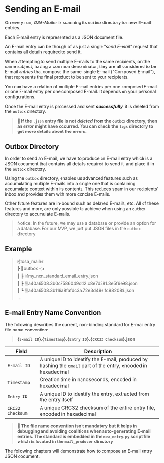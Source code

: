 # Sending an E-mail

On every run, _OSA-Mailer_ is scanning its `outbox` directory for new E-mail entries.

Each E-mail entry is represented as a JSON document file. 

An E-mail entry can be though of as just a single _"send E-mail"_ request that contains all details required to send it.  

When attempting to send multiple E-mails to the same recipients, on the same subject, having a common denominator, they are all considered to be E-mail _entries_ that compose the same, single E-mail ("Composed E-mail"), that represents the final product to be sent to your recipients.

You can have a relation of multiple E-mail entries per one composed E-mail
or one E-mail entry per one composed E-mail. It depends on your personal configurations.

Once the E-mail entry is processed and sent _**successfully**_, it is deleted from the `outbox` directory.

> 🚨 **If the `.json` entry file is not _deleted_ from the `outbox` directory, then an _error_ might have occurred. You can check the `logs` directory to get more details about the errors.**

## Outbox Directory  

In order to send an E-mail, we have to produce an E-mail entry which is a JSON document that contains all details required to send it, and place it in the `outbox` directory.

Using the `outbox` directory, enables us advanced features such as accumulating multiple E-mails into a single one that is containing accumulate context within its contents. This reduces spam in our recipients' inbox and provides them with more concise E-mails.

Other future features are in-bound such as delayed E-mails, etc. All of these features and more, are only possible to achieve when using an `outbox` directory to accumulate E-mails.

> Notice: In the future, we may use a database or provide an option for a database. For our MVP, we just put JSON files in the `outbox` directory

## Example  

> 📦osa_mailer  
> ┣ 📂outbox  👈  
> ┃ ┣ 🗎my_non_standard_email_entry.json  
> ┃ ┣ 🗎a40a6508.3b0c7586049dd2.c8e7d381.3e5f6e98.json   
> ┃ ┗ 🗎a40a6508.3b119a8fafdc3a.72e3d49e.fc982089.json  
> ...

## E-mail Entry Name Convention



The following describes the current, non-binding standard for E-mail entry file name convention:

 > **{`E-mail ID`}.{`Timestamp`}.{`Entry ID`}.{`CRC32 Checksum`}.json**
 
| Field            | Description                                                                                                   |
| ---------------- | ------------------------------------------------------------------------------------------------------------- |
| `E-mail ID`      | A unique ID to identify the E-mail, produced by hashing the `email` part of the entry, encoded in hexadecimal |
| `Timestamp`      | Creation time in nanoseconds, encoded in hexadecimal                                                          |
| `Entry ID`       | A unique ID to identify the entry, extracted from the entry itself                                            |
| `CRC32 Checksum` | A unique CRC32 checksum of the entire entry file, encoded in hexadecimal                                      |

> 🚨 **The file name convention isn't mandatory but it helps in debugging and avoiding coalitions when auto-generating E-mail entries. The standard is embedded in the `new_entry.py` script file which is located in the `mail_producer` directory**

The following chapters will demonstrate how to compose an E-mail entry JSON document.